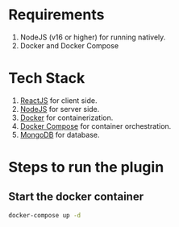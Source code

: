 # Requirements

1. NodeJS (v16 or higher) for running natively.
2. Docker and Docker Compose

# Tech Stack

1. [ReactJS](https://reactjs.org/) for client side.
2. [NodeJS](https://nodejs.org/en/) for server side.
3. [Docker](https://www.docker.com/) for containerization.
4. [Docker Compose](https://docs.docker.com/compose/) for container orchestration.
5. [MongoDB](https://www.mongodb.com/) for database.

# Steps to run the plugin

## Start the docker container

```bash
docker-compose up -d
```

